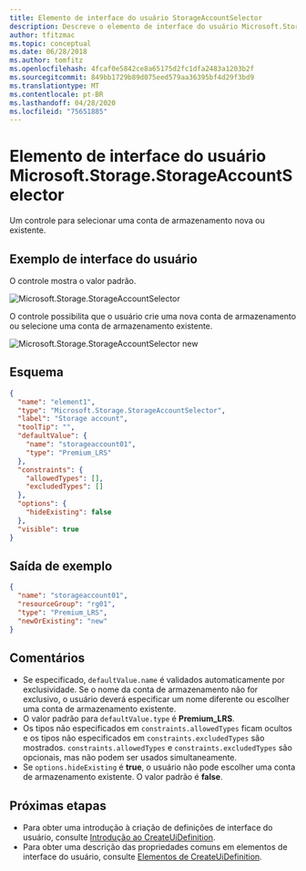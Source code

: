 ```yaml
---
title: Elemento de interface do usuário StorageAccountSelector
description: Descreve o elemento de interface do usuário Microsoft.Storage.StorageAccountSelector para o Portal do Azure.
author: tfitzmac
ms.topic: conceptual
ms.date: 06/28/2018
ms.author: tomfitz
ms.openlocfilehash: 4fcaf0e5842ce8a65175d2fc1dfa2483a1203b2f
ms.sourcegitcommit: 849bb1729b89d075eed579aa36395bf4d29f3bd9
ms.translationtype: MT
ms.contentlocale: pt-BR
ms.lasthandoff: 04/28/2020
ms.locfileid: "75651885"
---
```

# <a name="microsoftstoragestorageaccountselector-ui-element"></a>Elemento de interface do usuário Microsoft.Storage.StorageAccountSelector

Um controle para selecionar uma conta de armazenamento nova ou existente.

## <a name="ui-sample"></a>Exemplo de interface do usuário

O controle mostra o valor padrão.

![Microsoft.Storage.StorageAccountSelector](./media/managed-application-elements/microsoft.storage.storageaccountselector.png)

O controle possibilita que o usuário crie uma nova conta de armazenamento ou selecione uma conta de armazenamento existente.

![Microsoft.Storage.StorageAccountSelector new](./media/managed-application-elements/microsoft.storage.storageaccountselector-new.png)

## <a name="schema"></a>Esquema

```json
{
  "name": "element1",
  "type": "Microsoft.Storage.StorageAccountSelector",
  "label": "Storage account",
  "toolTip": "",
  "defaultValue": {
    "name": "storageaccount01",
    "type": "Premium_LRS"
  },
  "constraints": {
    "allowedTypes": [],
    "excludedTypes": []
  },
  "options": {
    "hideExisting": false
  },
  "visible": true
}
```

## <a name="sample-output"></a>Saída de exemplo

```json
{
  "name": "storageaccount01",
  "resourceGroup": "rg01",
  "type": "Premium_LRS",
  "newOrExisting": "new"
}
```

## <a name="remarks"></a>Comentários

- Se especificado, `defaultValue.name` é validados automaticamente por exclusividade. Se o nome da conta de armazenamento não for exclusivo, o usuário deverá especificar um nome diferente ou escolher uma conta de armazenamento existente.
- O valor padrão para `defaultValue.type` é **Premium_LRS**.
- Os tipos não especificados em `constraints.allowedTypes` ficam ocultos e os tipos não especificados em `constraints.excludedTypes` são mostrados. `constraints.allowedTypes` e `constraints.excludedTypes` são opcionais, mas não podem ser usados simultaneamente.
- Se `options.hideExisting` é **true**, o usuário não pode escolher uma conta de armazenamento existente. O valor padrão é **false**.

## <a name="next-steps"></a>Próximas etapas
* Para obter uma introdução à criação de definições de interface do usuário, consulte [Introdução ao CreateUiDefinition](create-uidefinition-overview.md).
* Para obter uma descrição das propriedades comuns em elementos de interface do usuário, consulte [Elementos de CreateUiDefinition](create-uidefinition-elements.md).

